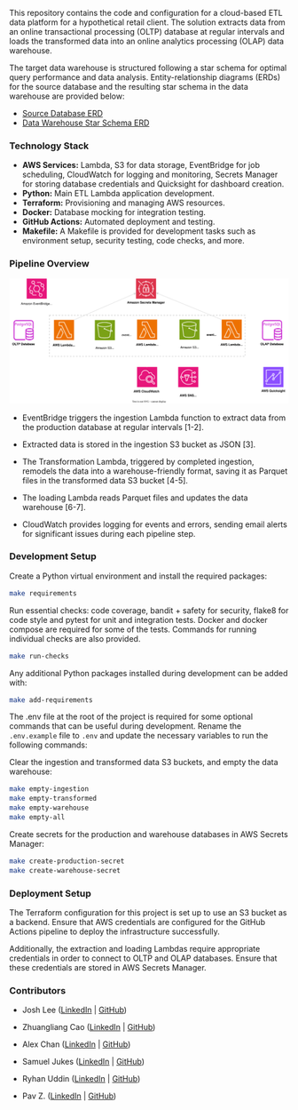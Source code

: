 This repository contains the code and configuration for a cloud-based ETL data platform for a hypothetical retail client. The solution extracts data from an online transactional processing (OLTP) database at regular intervals and loads the transformed data into an online analytics processing (OLAP) data warehouse.

The target data warehouse is structured following a star schema for optimal query performance and data analysis. Entity-relationship diagrams (ERDs) for the source database and the resulting star schema in the data warehouse are provided below:

- [Source Database ERD](./docs/olap-db.png)
- [Data Warehouse Star Schema ERD](./docs/oltp-db.png)

### Technology Stack

- **AWS Services:** Lambda, S3 for data storage, EventBridge for job scheduling, CloudWatch for logging and monitoring, Secrets Manager for storing database credentials and Quicksight for dashboard creation.
- **Python:** Main ETL Lambda application development.
- **Terraform:** Provisioning and managing AWS resources.
- **Docker:** Database mocking for integration testing.
- **GitHub Actions:** Automated deployment and testing.
- **Makefile:** A Makefile is provided for development tasks such as environment setup, security testing, code checks, and more.

### Pipeline Overview

![pipeline-diagram](./docs/aws-infra-diagram.svg)

- EventBridge triggers the ingestion Lambda function to extract data from the production database at regular intervals [1-2].

- Extracted data is stored in the ingestion S3 bucket as JSON [3].

- The Transformation Lambda, triggered by completed ingestion, remodels the data into a warehouse-friendly format, saving it as Parquet files in the transformed data S3 bucket [4-5].

- The loading Lambda reads Parquet files and updates the data warehouse [6-7].

- CloudWatch provides logging for events and errors, sending email alerts for significant issues during each pipeline step.

### Development Setup

Create a Python virtual environment and install the required packages:

```sh
make requirements
```

Run essential checks: code coverage, bandit + safety for security, flake8 for code style and pytest for unit and integration tests. Docker and docker compose are required for some of the tests. Commands for running individual checks are also provided.

```sh
make run-checks
```

Any additional Python packages installed during development can be added with:

```sh
make add-requirements
```

The .env file at the root of the project is required for some optional commands that can be useful during development. Rename the `.env.example` file to `.env` and update the necessary variables to run the following commands:

Clear the ingestion and transformed data S3 buckets, and empty the data warehouse:

```sh
make empty-ingestion
make empty-transformed
make empty-warehouse
make empty-all
```

Create secrets for the production and warehouse databases in AWS Secrets Manager:

```bash
make create-production-secret
make create-warehouse-secret
```

### Deployment Setup

The Terraform configuration for this project is set up to use an S3 bucket as a backend. Ensure that AWS credentials are configured for the GitHub Actions pipeline to deploy the infrastructure successfully.

Additionally, the extraction and loading Lambdas require appropriate credentials in order to connect to OLTP and OLAP databases. Ensure that these credentials are stored in AWS Secrets Manager.

### Contributors

- Josh Lee
  ([LinkedIn](https://www.linkedin.com/in/josh-lee-6ba53b9b/) |
  [GitHub](https://github.com/J-shLee))

- Zhuangliang Cao
  ([LinkedIn](https://www.linkedin.com/in/zhuangliang-cao-3880b218a/) |
  [GitHub](https://github.com/sd816224))

- Alex Chan
  ([LinkedIn](https://www.linkedin.com/in/alextfchan/) |
  [GitHub](https://github.com/alextfchan))

- Samuel Jukes
  ([LinkedIn](https://www.linkedin.com/in/samuel-jukes-964662277/) |
  [GitHub](https://github.com/Sajuke))

- Ryhan Uddin
  ([LinkedIn](https://www.linkedin.com/in/ryhan-uddin-17b637160/) |
  [GitHub](https://github.com/RyhanU1))

- Pav Z.
  ([LinkedIn]() |
  [GitHub](https://github.com/pavzari))
